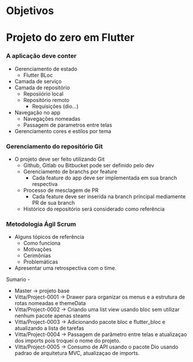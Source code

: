 # Objetivos

# Projeto do zero em Flutter

### A aplicação deve conter

- Gerenciamento de estado
    - Flutter BLoc
- Camada de serviço
- Camada de repositório
    - Reposiiório local
    - Repositório remoto
        - Requisições (dio…)
- Navegação no app
    - Navegações nomeadas
    - Passagem de parametros entre telas
- Gerenciamento cores e estilos por tema

### Gerenciamento do repositório Git

- O projeto deve ser feito utilizando Git
    - Github, Gitlab ou Bitbucket pode ser definido pelo dev
    - Gerenciamento de branchs por feature
        - Cada feature do app deve ser implementada em sua branch respectiva
    - Processo de mesclagem de PR
        - Cada feature deve ser inserida na branch principal mediamente PR de sua branch
    - Histórico do repositório será considerado como referência

### Metodologia Ágil Scrum

- Alguns tópicos de referência
    - Como funciona
    - Motivações
    - Cerimônias
    - Problemáticas
- Apresentar uma retrospectiva com o time.


Sumario -

- Master -> projeto base
- Vitta/Project-0001 -> Drawer para organizar os menus e a estrutura de rotas nomeadas e themeData
- Vitta/Project-0002 -> Criando uma list view usando bloc sem utilizar nenhum pacote apenas steams
- Vitta/Project-0003 -> Adicionando pacote bloc e flutter_bloc e atualizando a lista de tarefas
- Vitta/Project-0004 -> Passagem de parâmetro entre telas e atualizaçao dos imports pois troquei o nome do projeto.
- Vitta/Project-0005 -> Consumo de API usando o pacote Dio usando padrao de arquitetura MVC, atualizaçao de imports.